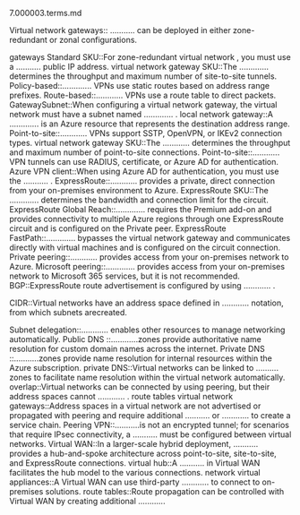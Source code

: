 7.000003.terms.md

Virtual network gateways:: ........... can be deployed in either zone-redundant or zonal configurations.

gateways Standard SKU::For zone-redundant virtual network , you must use a ........... public IP address.
virtual network gateway SKU::The  ............. determines the throughput and maximum number of site-to-site tunnels.
Policy-based::............. VPNs use static routes based on address range prefixes.
Route-based::............ VPNs use a route table to direct packets.
GatewaySubnet::When configuring a virtual network gateway, the virtual network must have a subnet named ............. .
local network gateway::A ............. is an Azure resource that represents the destination address range.
Point-to-site::............ VPNs support SSTP, OpenVPN, or IKEv2 connection types.
virtual network gateway SKU::The ............ determines the throughput and maximum number of point-to-site connections.
Point-to-site::............ VPN tunnels can use RADIUS, certificate, or Azure AD for authentication.
Azure VPN client::When using Azure AD for authentication, you must use the ........... .
ExpressRoute::............ provides a private, direct connection from your on-premises environment to Azure.
ExpressRoute SKU::The ............. determines the bandwidth and connection limit for the circuit.
ExpressRoute Global Reach::............. requires the Premium add-on and provides connectivity to multiple Azure regions through one ExpressRoute circuit and is configured on the Private peer.
ExpressRoute FastPath::............. bypasses the virtual network gateway and communicates directly with virtual machines and is configured on the circuit connection.
Private peering::............ provides access from your on-premises network to Azure.
Microsoft peering::............. provides access from your on-premises network to Microsoft 365 services, but it is not recommended.
BGP::ExpressRoute route advertisement is configured by using ............ .


CIDR::Virtual networks have an address space defined in ............ notation, from which subnets arecreated.

Subnet delegation::............ enables other resources to manage networking automatically.
Public DNS ::............zones provide authoritative name resolution for custom domain names across the internet.
Private DNS ::...........zones provide name resolution for internal resources within the Azure subscription.
private DNS::Virtual networks can be linked to .......... zones to facilitate name resolution within the virtual network automatically.
overlap::Virtual networks can be connected by using peering, but their address spaces cannot ............ .
route tables virtual network gateways::Address spaces in a virtual network are not advertised or propagated with peering and require additional ........... or ............  to create a service chain.
Peering VPN::...........is not an encrypted tunnel; for scenarios that require IPsec connectivity, a ........... must be configured between virtual networks.
Virtual WAN::In a larger-scale hybrid deployment, ........... provides a hub-and-spoke architecture across point-to-site, site-to-site, and ExpressRoute connections.
virtual hub::A ........... in Virtual WAN facilitates the hub model to the various connections.
network virtual appliances::A Virtual WAN can use third-party ............ to connect to on-premises solutions.
route tables::Route propagation can be controlled with Virtual WAN by creating additional ............